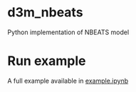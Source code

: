 # d3m_nbeats

Python implementation of NBEATS model

# Run example
A full example available in [example.ipynb](example.ipynb)

